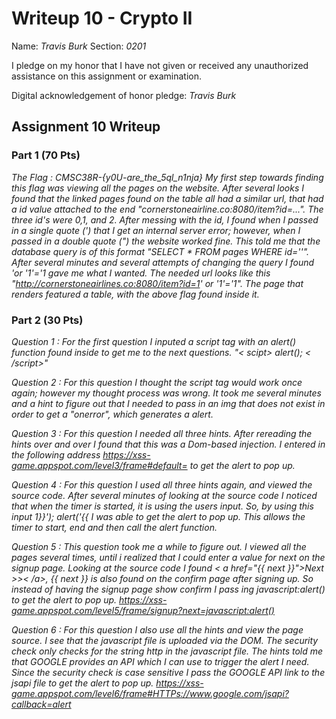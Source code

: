 Writeup 10 - Crypto II
=====

Name: *Travis Burk*
Section: *0201*

I pledge on my honor that I have not given or received any unauthorized assistance on this assignment or examination.

Digital acknowledgement of honor pledge: *Travis Burk*

## Assignment 10 Writeup

### Part 1 (70 Pts)
*The Flag : CMSC38R-{y0U-are_the_5ql_n1nja}*
*My first step towards finding this flag was viewing all the pages on the website. After several looks I found that the linked pages found on the table all had a similar url, that had a id value attached to the end "cornerstoneairline.co:8080/item?id=...". The three id's were 0,1, and 2. After messing with the id, I found when I passed in a single quote (') that I get an internal server error; however, when I passed in a double quote (") the website worked fine. This told me that the database query is of this format "SELECT * FROM pages WHERE id=''". After several minutes and several attempts of changing the query I found 'or '1'='1 gave me what I wanted. The needed url looks like this "http://cornerstoneairlines.co:8080/item?id=1' or '1'='1". The page that renders featured a table, with the above flag found inside it.*


### Part 2 (30 Pts)
*Question 1 : For the first question I inputed a script tag with an alert() function found inside to get me to the next questions. 
"< scipt> alert(); < /script>"*

*Question 2 : For this question I thought the script tag would work once again; however my thought process was wrong. It took me several minutes and a hint to figure out that I needed to pass in an img that does not exist in order to get a "onerror", which generates a alert.*

*Question 3 : For this question I needed all three hints. After rereading the hints over and over I found that this was a Dom-based injection. I entered in the following address https://xss-game.appspot.com/level3/frame#default= to get the alert to pop up.*

*Question 4 : For this question I used all three hints again, and viewed the source code. After several minutes of looking at the source code I noticed that when the timer is started, it is using the users input. So, by using this input 1}}'); alert('{{ I was able to get the alert to pop up. This allows the timer to start, end and then call the alert function.*

*Question 5 : This question took me a while to figure out. I viewed all the pages several times, until i realized that I could enter a value for next on the signup page. Looking at the source code I found < a href="{{ next }}">Next >>< /a>, {{ next }} is also found on the confirm page after signing up. So instead of having the signup page show confirm I pass ing javascript:alert() to get the alert to pop up. https://xss-game.appspot.com/level5/frame/signup?next=javascript:alert()*

*Question 6 : For this question I also use all the hints and view the page source. I see that the javascript file is uploaded via the DOM. The security check only checks for the string http in the javascript file. The hints told me that GOOGLE provides an API which I can use to trigger the alert I need. Since the security check is case sensitive I pass the GOOGLE API link to the jsapi file to get the alert to pop up.  https://xss-game.appspot.com/level6/frame#HTTPs://www.google.com/jsapi?callback=alert*